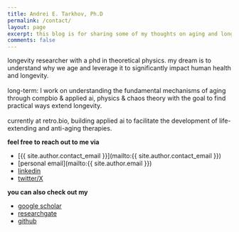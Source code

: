 ```yaml
---
title: Andrei E. Tarkhov, Ph.D
permalink: /contact/
layout: page
excerpt: this blog is for sharing some of my thoughts on aging and longevity research, and on computationally heavy science overall
comments: false
---
```


longevity researcher with a phd in theoretical physics. my dream is to understand why we age and leverage it to significantly impact human health and longevity. <br><br>long-term: I work on understanding the fundamental mechanisms of aging through compbio & applied ai, physics & chaos theory with the goal to find practical ways extend longevity. <br><br>currently at retro.bio, building applied ai to facilitate the development of life-extending and anti-aging therapies.


**feel free to reach out to me via** <br>
- [{{ site.author.contact_email }}](mailto:{{ site.author.contact_email }})
- [personal email](mailto:{{ site.author.email }})
- [linkedin]({{site.author.linkedin}})
- [twitter/X]({{site.author.twitter}})

**you can also check out my** <br>
- [google scholar]({{site.author.scholar}})
- [researchgate]({{site.author.researchgate}})
- [github]({{site.author.github}})
